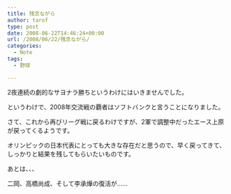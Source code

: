 ```yaml
---
title: 残念ながら
author: tarof
type: post
date: 2008-06-22T14:46:24+00:00
url: /2008/06/22/残念ながら/
categories:
  - Note
tags:
  - 野球

---
```

2夜連続の劇的なサヨナラ勝ちというわけにはいきませんでした。
  
というわけで、2008年交流戦の覇者はソフトバンクと言うことになりました。

さて、これから再びリーグ戦に戻るわけですが、2軍で調整中だったエース上原が戻ってくるようです。
  
オリンピックの日本代表にとっても大きな存在だと思うので、早く戻ってきて、しっかりと結果を残してもらいたいものです。
  
あとは、、、
  
二岡、高橋尚成、そして李承燁の復活が……